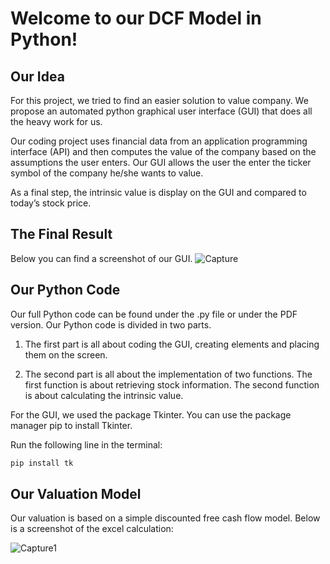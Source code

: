 # Welcome to our DCF Model in Python!

## Our Idea

For this project, we tried to find an easier solution to value company. We propose an automated python graphical user interface (GUI) that does all the heavy work for us.

Our coding project uses financial data from an application programming interface (API) and then computes the value of the company based on the assumptions the user enters. Our GUI allows the user the enter the ticker symbol of the company he/she wants to value.

As a final step, the intrinsic value is display on the GUI and compared to today’s stock price.

## The Final Result
Below you can find a screenshot of our GUI.
![Capture](https://user-images.githubusercontent.com/74419188/142504166-27f1afb3-30ea-4409-b10d-61b98778a135.JPG)



## Our Python Code

Our full Python code can be found under the .py file or under the PDF version.
Our Python code is divided in two parts.

1) The first part is all about coding the GUI, creating elements and placing them on the screen.

2) The second part is all about the implementation of two functions. The first function is about retrieving stock information. The second function is about calculating the intrinsic value.

For the GUI, we used the package Tkinter. You can use the package manager pip to install Tkinter.

Run the following line in the terminal:
```bash
pip install tk
```

## Our Valuation Model
Our valuation is based on a simple discounted free cash flow model.
Below is a screenshot of the excel calculation:

![Capture1](https://user-images.githubusercontent.com/74419188/142503214-0f1983b6-3a1c-4954-ad64-7d109a3a2163.JPG)
